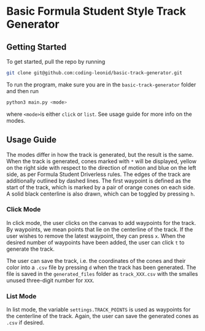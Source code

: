 # Basic Formula Student Style Track Generator

## Getting Started

To get started, pull the repo by running

```bash
git clone git@github.com:coding-leonid/basic-track-generator.git
```

To run the program, make sure you are in the `basic-track-generator` folder and then run

```bash
python3 main.py <mode>
```

where `<mode>`is either `click` or `list`. See usage guide for more info on the modes.

## Usage Guide

The modes differ in how the track is generated, but the result is the same. When the track is generated, cones marked with `*` will be displayed, yellow on the right side with respect to the direction of motion and blue on the left side, as per Formula Student Driverless rules. The edges of the track are additionally outlined by dashed lines. The first waypoint is defined as the start of the track, which is marked by a pair of orange cones on each side. A solid black centerline is also drawn, which can be toggled by pressing `h`.

### Click Mode

In click mode, the user clicks on the canvas to add waypoints for the track. By waypoints, we mean points that lie on the centerline of the track. If the user wishes to remove the latest waypoint, they can press `x`. When the desired number of waypoints have been added, the user can click `t` to generate the track.

The user can save the track, i.e. the coordinates of the cones and their color into a `.csv` file by pressing `d` when the track has been generated. The file is saved in the `generated_files` folder as `track_XXX.csv` with the smalles unused three-digit number for `XXX`.

### List Mode

In list mode, the variable `settings.TRACK_POINTS` is used as waypoints for the centerline of the track. Again, the user can save the generated cones as `.csv` if desired.
